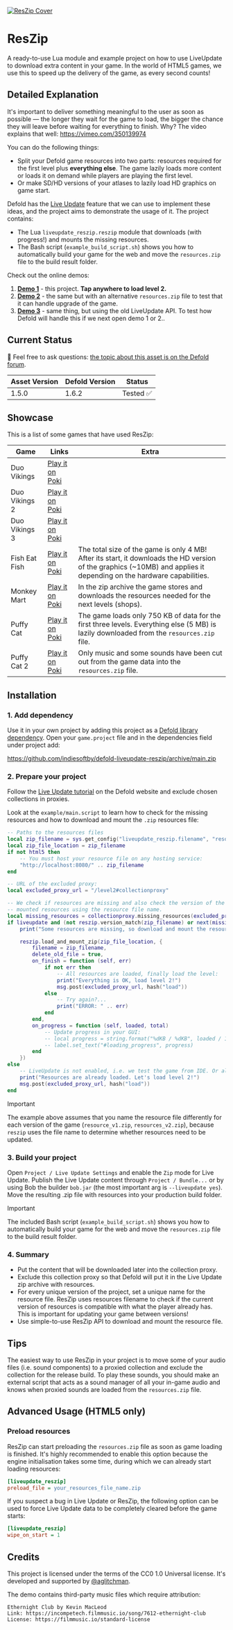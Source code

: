 [![ResZip Cover](cover.jpg)](https://github.com/indiesoftby/defold-liveupdate-reszip)

# ResZip

A ready-to-use Lua module and example project on how to use LiveUpdate to download extra content in your game. In the world of HTML5 games, we use this to speed up the delivery of the game, as every second counts!

## Detailed Explanation

It's important to deliver something meaningful to the user as soon as possible — the longer they wait for the game to load, the bigger the chance they will leave before waiting for everything to finish. Why? The video explains that well: https://vimeo.com/350139974

You can do the following things:
- Split your Defold game resources into two parts: resources required for the first level plus **everything else**. The game lazily loads more content or loads it on demand while players are playing the first level.
- Or make SD/HD versions of your atlases to lazily load HD graphics on game start.

Defold has the [Live Update](https://defold.com/manuals/live-update/) feature that we can use to implement these ideas, and the project aims to demonstrate the usage of it. The project contains:

- The Lua `liveupdate_reszip.reszip` module that downloads (with progress!) and mounts the missing resources.
- The Bash script (`example_build_script.sh`) shows you how to automatically build your game for the web and move the `resources.zip` file to the build result folder.

Check out the online demos:
1. [**Demo 1**](https://indiesoftby.github.io/defold-liveupdate-reszip/bundle-1/index.html) - this project. **Tap anywhere to load level 2.**
2. [**Demo 2**](https://indiesoftby.github.io/defold-liveupdate-reszip/bundle-2/index.html) - the same but with an alternative `resources.zip` file to test that it can handle upgrade of the game.
3. [**Demo 3**](https://indiesoftby.github.io/defold-liveupdate-reszip/old-version/index.html) - same thing, but using the old LiveUpdate API. To test how Defold will handle this if we next open demo 1 or 2..

## Current Status

💬 Feel free to ask questions: [the topic about this asset is on the Defold forum](https://forum.defold.com/t/use-live-update-to-improve-load-speed-of-html5-game/67686).

| Asset Version   | Defold Version | Status        |
| --------------- | -------------- | ------------- |
| 1.5.0           | 1.6.2          | Tested ✅     |

## Showcase

This is a list of some games that have used ResZip:

| Game            | Links | Extra |
| --------------- | ----- | ----- |
| Duo Vikings     | [Play it on Poki](https://poki.com/en/g/duo-vikings) |
| Duo Vikings 2   | [Play it on Poki](https://poki.com/en/g/duo-vikings-2) |
| Duo Vikings 3   | [Play it on Poki](https://poki.com/en/g/duo-vikings-3) |
| Fish Eat Fish   | [Play it on Poki](https://poki.com/en/g/fish-eat-fish) | The total size of the game is only 4 MB! After its start, it downloads the HD version of the graphics (~10MB) and applies it depending on the hardware capabilities. |
| Monkey Mart     | [Play it on Poki](https://poki.com/en/g/monkey-mart) | In the zip archive the game stores and downloads the resources needed for the next levels (shops). |
| Puffy Cat       | [Play it on Poki](https://poki.com/en/g/puffy-cat) | The game loads only 750 KB of data for the first three levels. Everything else (5 MB) is lazily downloaded from the `resources.zip` file. |
| Puffy Cat 2     | [Play it on Poki](https://poki.com/en/g/puffy-cat-2) | Only music and some sounds have been cut out from the game data into the `resources.zip` file. |

## Installation

### 1. Add dependency

Use it in your own project by adding this project as a [Defold library dependency](http://www.defold.com/manuals/libraries/). Open your `game.project` file and in the dependencies field under project add:

https://github.com/indiesoftby/defold-liveupdate-reszip/archive/main.zip

### 2. Prepare your project

Follow the [Live Update tutorial](https://defold.com/manuals/live-update/) on the Defold website and exclude chosen collections in proxies.

Look at the `example/main.script` to learn how to check for the missing resources and how to download and mount the `.zip` resources file:

```lua
-- Paths to the resources files
local zip_filename = sys.get_config("liveupdate_reszip.filename", "resources.zip")
local zip_file_location = zip_filename
if not html5 then
    -- You must host your resource file on any hosting service:
    "http://localhost:8080/" .. zip_filename
end

-- URL of the excluded proxy:
local excluded_proxy_url = "/level2#collectionproxy"

-- We check if resources are missing and also check the version of the currently
-- mounted resources using the resource file name.
local missing_resources = collectionproxy.missing_resources(excluded_proxy_url)
if liveupdate and (not reszip.version_match(zip_filename) or next(missing_resources) ~= nil) then
    print("Some resources are missing, so download and mount the resources archive...")

    reszip.load_and_mount_zip(zip_file_location, {
        filename = zip_filename,
        delete_old_file = true,
        on_finish = function (self, err)
            if not err then
                -- All resources are loaded, finally load the level:
                print("Everything is OK, load level 2!")
                msg.post(excluded_proxy_url, hash("load"))
            else
                -- Try again?...
                print("ERROR: " .. err)
            end
        end,
        on_progress = function (self, loaded, total)
            -- Update progress in your GUI:
            -- local progress = string.format("%dKB / %dKB", loaded / 1024, total / 1024)
            -- label.set_text("#loading_progress", progress)
        end
    })
else
    -- LiveUpdate is not enabled, i.e. we test the game from IDE. Or all resources exist, so load the level:
    print("Resources are already loaded. Let's load level 2!")
    msg.post(excluded_proxy_url, hash("load"))
end
```

> [!IMPORTANT]
> The example above assumes that you name the resource file differently for each version of the game (`resource_v1.zip`, `resources_v2.zip`), because `reszip` uses the file name to determine whether resources need to be updated.

### 3. Build your project

Open `Project / Live Update Settings` and enable the `Zip` mode for Live Update. Publish the Live Update content through `Project / Bundle...` or by using Bob the builder `bob.jar` (the most important arg is `--liveupdate yes`). Move the resulting .zip file with resources into your production build folder.

> [!IMPORTANT]
> The included Bash script (`example_build_script.sh`) shows you how to automatically build your game for the web and move the `resources.zip` file to the build result folder.

### 4. Summary

- Put the content that will be downloaded later into the collection proxy.
- Exclude this collection proxy so that Defold will put it in the Live Update zip archive with resources.
- For every unique version of the project, set a unique name for the resource file. ResZip uses resources filename to check if the current version of resources is compatible with what the player already has. This is important for updating your game between versions!
- Use simple-to-use ResZip API to download and mount the resource file.

## Tips

The easiest way to use ResZip in your project is to move some of your audio files (i.e. sound components) to a proxied collection and exclude the collection for the release build. To play these sounds, you should make an external script that acts as a sound manager of all your in-game audio and knows when proxied sounds are loaded from the `resources.zip` file.

## Advanced Usage (HTML5 only)

### Preload resources

ResZip can start preloading the `resources.zip` file as soon as game loading is finished. It's highly recommended to enable this option because the engine initialisation takes some time, during which we can already start loading resources:

```ini
[liveupdate_reszip]
preload_file = your_resources_file_name.zip
```

If you suspect a bug in Live Update or ResZip, the following option can be used to force Live Update data to be completely cleared before the game starts:

```ini
[liveupdate_reszip]
wipe_on_start = 1
```

## Credits

This project is licensed under the terms of the CC0 1.0 Universal license. It's developed and supported by [@aglitchman](https://github.com/aglitchman). 

The demo contains third-party music files which require attribution:
```
Ethernight Club by Kevin MacLeod
Link: https://incompetech.filmmusic.io/song/7612-ethernight-club
License: https://filmmusic.io/standard-license
```
